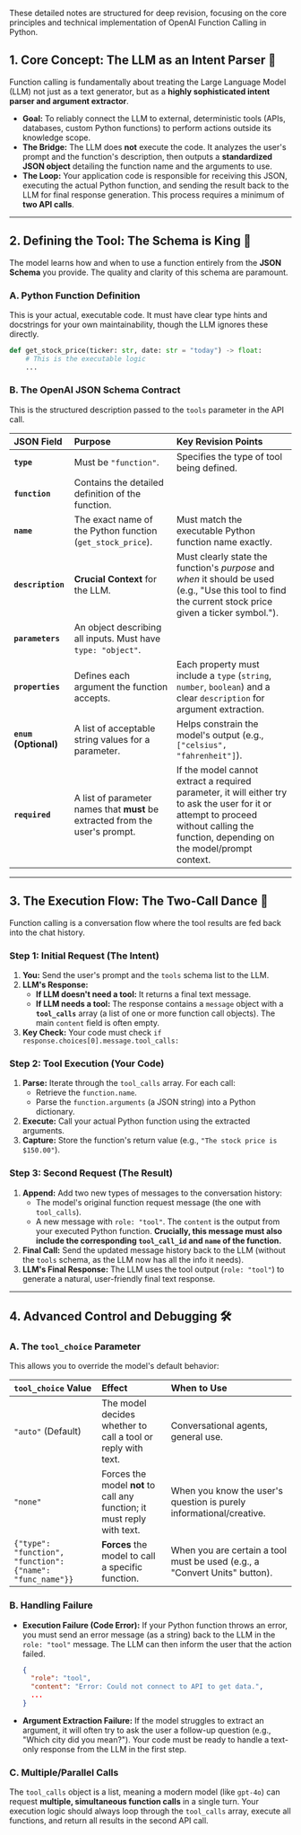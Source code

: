 These detailed notes are structured for deep revision, focusing on the core principles and technical implementation of OpenAI Function Calling in Python.

## 1\. Core Concept: The LLM as an Intent Parser 🧠

Function calling is fundamentally about treating the Large Language Model (LLM) not just as a text generator, but as a **highly sophisticated intent parser and argument extractor**.

  * **Goal:** To reliably connect the LLM to external, deterministic tools (APIs, databases, custom Python functions) to perform actions outside its knowledge scope.
  * **The Bridge:** The LLM does **not** execute the code. It analyzes the user's prompt and the function's description, then outputs a **standardized JSON object** detailing the function name and the arguments to use.
  * **The Loop:** Your application code is responsible for receiving this JSON, executing the actual Python function, and sending the result back to the LLM for final response generation. This process requires a minimum of **two API calls**.

-----

## 2\. Defining the Tool: The Schema is King 👑

The model learns how and when to use a function entirely from the **JSON Schema** you provide. The quality and clarity of this schema are paramount.

### A. Python Function Definition

This is your actual, executable code. It must have clear type hints and docstrings for your own maintainability, though the LLM ignores these directly.

```python
def get_stock_price(ticker: str, date: str = "today") -> float:
    # This is the executable logic
    ...
```

### B. The OpenAI JSON Schema Contract

This is the structured description passed to the `tools` parameter in the API call.

| JSON Field | Purpose | Key Revision Points |
| :--- | :--- | :--- |
| **`type`** | Must be `"function"`. | Specifies the type of tool being defined. |
| **`function`** | Contains the detailed definition of the function. | |
| **`name`** | The exact name of the Python function (`get_stock_price`). | Must match the executable Python function name exactly. |
| **`description`** | **Crucial Context** for the LLM. | Must clearly state the function's *purpose* and *when* it should be used (e.g., "Use this tool to find the current stock price given a ticker symbol."). |
| **`parameters`** | An object describing all inputs. Must have `type: "object"`. | |
| **`properties`** | Defines each argument the function accepts. | Each property must include a `type` (`string`, `number`, `boolean`) and a clear `description` for argument extraction. |
| **`enum` (Optional)** | A list of acceptable string values for a parameter. | Helps constrain the model's output (e.g., `["celsius", "fahrenheit"]`). |
| **`required`** | A list of parameter names that **must** be extracted from the user's prompt. | If the model cannot extract a required parameter, it will either try to ask the user for it or attempt to proceed without calling the function, depending on the model/prompt context. |

-----

## 3\. The Execution Flow: The Two-Call Dance 💃

Function calling is a conversation flow where the tool results are fed back into the chat history.

### Step 1: Initial Request (The Intent)

1.  **You:** Send the user's prompt and the `tools` schema list to the LLM.
2.  **LLM's Response:**
      * **If LLM doesn't need a tool:** It returns a final text message.
      * **If LLM needs a tool:** The response contains a `message` object with a **`tool_calls`** array (a list of one or more function call objects). The main `content` field is often empty.
3.  **Key Check:** Your code must check `if response.choices[0].message.tool_calls:`

### Step 2: Tool Execution (Your Code)

1.  **Parse:** Iterate through the `tool_calls` array. For each call:
      * Retrieve the `function.name`.
      * Parse the `function.arguments` (a JSON string) into a Python dictionary.
2.  **Execute:** Call your actual Python function using the extracted arguments.
3.  **Capture:** Store the function's return value (e.g., `"The stock price is $150.00"`).

### Step 3: Second Request (The Result)

1.  **Append:** Add two new types of messages to the conversation history:
      * The model's original function request message (the one with `tool_calls`).
      * A new message with `role: "tool"`. The `content` is the output from your executed Python function. **Crucially, this message must also include the corresponding `tool_call_id` and `name` of the function.**
2.  **Final Call:** Send the updated message history back to the LLM (without the `tools` schema, as the LLM now has all the info it needs).
3.  **LLM's Final Response:** The LLM uses the tool output (`role: "tool"`) to generate a natural, user-friendly final text response.

-----

## 4\. Advanced Control and Debugging 🛠️

### A. The `tool_choice` Parameter

This allows you to override the model's default behavior:

| `tool_choice` Value | Effect | When to Use |
| :--- | :--- | :--- |
| `"auto"` (Default) | The model decides whether to call a tool or reply with text. | Conversational agents, general use. |
| `"none"` | Forces the model **not** to call any function; it must reply with text. | When you know the user's question is purely informational/creative. |
| `{"type": "function", "function": {"name": "func_name"}}` | **Forces** the model to call a specific function. | When you are certain a tool must be used (e.g., a "Convert Units" button). |

### B. Handling Failure

  * **Execution Failure (Code Error):** If your Python function throws an error, you must send an error message (as a string) back to the LLM in the `role: "tool"` message. The LLM can then inform the user that the action failed.
    ```json
    {
      "role": "tool", 
      "content": "Error: Could not connect to API to get data.", 
      ...
    }
    ```
  * **Argument Extraction Failure:** If the model struggles to extract an argument, it will often try to ask the user a follow-up question (e.g., "Which city did you mean?"). Your code must be ready to handle a text-only response from the LLM in the first step.

### C. Multiple/Parallel Calls

The `tool_calls` object is a list, meaning a modern model (like `gpt-4o`) can request **multiple, simultaneous function calls** in a single turn. Your execution logic should always loop through the `tool_calls` array, execute all functions, and return all results in the second API call.
